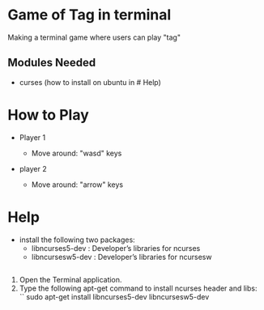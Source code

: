# Game of Tag in terminal
Making a terminal game where users can play "tag"

## Modules Needed
  + curses (how to install on ubuntu in # Help)
  
# How to Play
  + Player 1
    + Move around: "wasd" keys 
    
  + player 2
    + Move around: "arrow" keys

# Help
  + install the following two packages: 
    + libncurses5-dev : Developer’s libraries for ncurses
    + libncursesw5-dev : Developer’s libraries for ncursesw
    ```
  1. Open the Terminal application.
  2. Type the following apt-get command to install ncurses header and libs: 
  ``
  sudo apt-get install libncurses5-dev libncursesw5-dev
  ```
  ```
